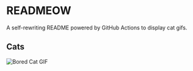 # READMEOW

A self-rewriting README powered by GitHub Actions to display cat gifs.

## Cats

![Bored Cat GIF](https://media1.giphy.com/media/mlvseq9yvZhba/200.gif?cid=9acd02daemns3zmztw86fcumt07vn40x45jwhmr1rp1tlbpj&ep=v1_gifs_search&rid=200.gif&ct=g)
